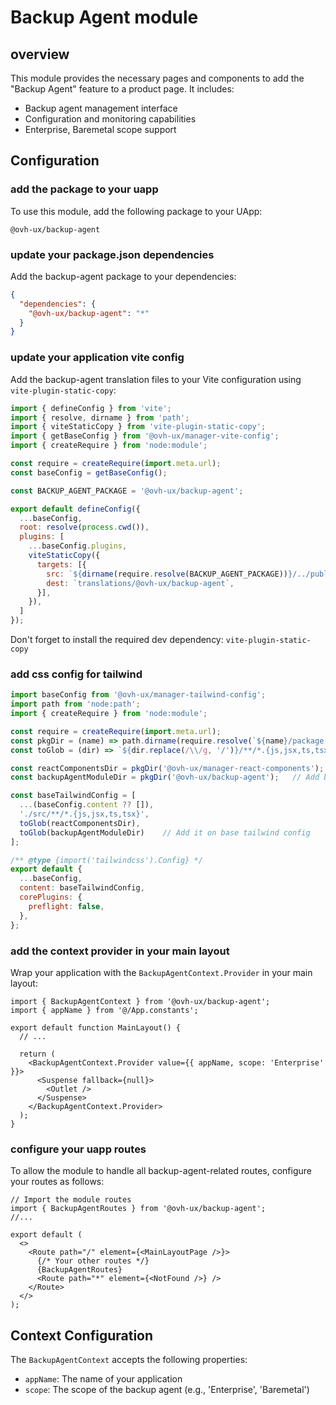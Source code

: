 # Backup Agent module

## overview

This module provides the necessary pages and components to add the "Backup Agent" feature to a product page. It includes:

- Backup agent management interface
- Configuration and monitoring capabilities
- Enterprise, Baremetal scope support

## Configuration

### add the package to your uapp

To use this module, add the following package to your UApp:

`@ovh-ux/backup-agent`

### update your package.json dependencies

Add the backup-agent package to your dependencies:

```json
{
  "dependencies": {
    "@ovh-ux/backup-agent": "*"
  }
}
```

### update your application vite config

Add the backup-agent translation files to your Vite configuration using `vite-plugin-static-copy`:

```js
import { defineConfig } from 'vite';
import { resolve, dirname } from 'path';
import { viteStaticCopy } from 'vite-plugin-static-copy';
import { getBaseConfig } from '@ovh-ux/manager-vite-config';
import { createRequire } from 'node:module';

const require = createRequire(import.meta.url);
const baseConfig = getBaseConfig();

const BACKUP_AGENT_PACKAGE = '@ovh-ux/backup-agent';

export default defineConfig({
  ...baseConfig,
  root: resolve(process.cwd()),
  plugins: [
    ...baseConfig.plugins,
    viteStaticCopy({
      targets: [{
        src: `${dirname(require.resolve(BACKUP_AGENT_PACKAGE))}/../public/**/*`,
        dest: `translations/@ovh-ux/backup-agent`,
      }],
    }),
  ]
});
```

Don't forget to install the required dev dependency: `vite-plugin-static-copy`

### add css config for tailwind

```js
import baseConfig from '@ovh-ux/manager-tailwind-config';
import path from 'node:path';
import { createRequire } from 'node:module';

const require = createRequire(import.meta.url);
const pkgDir = (name) => path.dirname(require.resolve(`${name}/package.json`));
const toGlob = (dir) => `${dir.replace(/\\/g, '/')}/**/*.{js,jsx,ts,tsx}`;

const reactComponentsDir = pkgDir('@ovh-ux/manager-react-components');
const backupAgentModuleDir = pkgDir('@ovh-ux/backup-agent');   // Add backup agent dir resolution

const baseTailwindConfig = [
  ...(baseConfig.content ?? []),
  './src/**/*.{js,jsx,ts,tsx}',
  toGlob(reactComponentsDir),
  toGlob(backupAgentModuleDir)    // Add it on base tailwind config
];

/** @type {import('tailwindcss').Config} */
export default {
  ...baseConfig,
  content: baseTailwindConfig,
  corePlugins: {
    preflight: false,
  },
};
```

### add the context provider in your main layout

Wrap your application with the `BackupAgentContext.Provider` in your main layout:

```tsx
import { BackupAgentContext } from '@ovh-ux/backup-agent';
import { appName } from '@/App.constants';

export default function MainLayout() {
  // ...

  return (
    <BackupAgentContext.Provider value={{ appName, scope: 'Enterprise' }}>
      <Suspense fallback={null}>
        <Outlet />
      </Suspense>
    </BackupAgentContext.Provider>
  );
}
```

### configure your uapp routes

To allow the module to handle all backup-agent-related routes, configure your routes as follows:

```tsx
// Import the module routes
import { BackupAgentRoutes } from '@ovh-ux/backup-agent';
//...

export default (
  <>
    <Route path="/" element={<MainLayoutPage />}>
      {/* Your other routes */}
      {BackupAgentRoutes}
      <Route path="*" element={<NotFound />} />
    </Route>
  </>
);
```

## Context Configuration

The `BackupAgentContext` accepts the following properties:

- `appName`: The name of your application
- `scope`: The scope of the backup agent (e.g., 'Enterprise', 'Baremetal')
